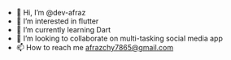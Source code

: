- 👋 Hi, I’m @dev-afraz
- 👀 I’m interested in flutter
- 🌱 I’m currently learning Dart
- 💞️ I’m looking to collaborate on multi-tasking social media app
- 📫 How to reach me afrazchy7865@gmail.com

<!---
dev-afraz/dev-afraz is a ✨ special ✨ repository because its `README.md` (this file) appears on your GitHub profile.
You can click the Preview link to take a look at your changes.
--->
